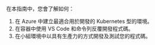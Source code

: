在本指南中，您會了解如何：

1. 在 Azure 中建立最適合用於開發的 Kubernetes 型的環境。
1. 在容器中使用 VS Code 和命令列反覆開發程式碼。
1. 在小組環境中以具有生產力的方式開發及測試您的程式碼。
